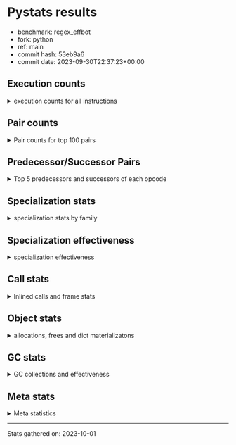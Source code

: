 
# Pystats results

- benchmark: regex_effbot
- fork: python
- ref: main
- commit hash: 53eb9a6
- commit date: 2023-09-30T22:37:23+00:00

## Execution counts

<details>
<summary> execution counts for all instructions </summary>

|Name | Count | Self | Cumulative | Miss ratio | 
|---|---:|---:|---:|---:|
| LOAD_FAST | 3,528,540 | 16.6% | 16.6% |  |
| LOAD_GLOBAL_MODULE | 1,764,340 | 8.3% | 24.8% |  |
| LOAD_GLOBAL_BUILTIN | 1,764,060 | 8.3% | 33.1% |  |
| POP_JUMP_IF_FALSE | 1,411,200 | 6.6% | 39.7% |  |
| LOAD_FAST_LOAD_FAST | 1,411,200 | 6.6% | 46.4% |  |
| STORE_FAST | 706,080 | 3.3% | 49.7% |  |
| RETURN_VALUE | 705,720 | 3.3% | 53.0% |  |
| RESUME_CHECK | 705,720 | 3.3% | 56.3% |  |
| POP_TOP | 705,660 | 3.3% | 59.6% |  |
| TO_BOOL_BOOL | 705,600 | 3.3% | 62.9% |  |
| LOAD_ATTR_METHOD_NO_DICT | 705,600 | 3.3% | 66.2% |  |
| CALL_TYPE_1 | 705,600 | 3.3% | 69.5% |  |
| CALL_ISINSTANCE | 705,600 | 3.3% | 72.8% |  |
| BUILD_TUPLE | 705,600 | 3.3% | 76.1% |  |
| CALL | 353,140 | 1.7% | 77.8% |  |
| PUSH_NULL | 353,100 | 1.7% | 79.5% |  |
| POP_JUMP_IF_NOT_NONE | 352,860 | 1.7% | 81.1% |  |
| NOP | 352,860 | 1.7% | 82.8% |  |
| TO_BOOL_INT | 352,800 | 1.7% | 84.4% |  |
| PUSH_EXC_INFO | 352,800 | 1.7% | 86.1% |  |
| POP_EXCEPT | 352,800 | 1.7% | 87.7% |  |
| LOAD_CONST | 352,800 | 1.7% | 89.4% |  |
| JUMP_FORWARD | 352,800 | 1.7% | 91.1% |  |
| CHECK_EXC_MATCH | 352,800 | 1.7% | 92.7% |  |
| CALL_PY_WITH_DEFAULTS | 352,800 | 1.7% | 94.4% |  |
| CALL_PY_EXACT_ARGS | 352,800 | 1.7% | 96.0% |  |
| CALL_METHOD_DESCRIPTOR_FAST | 352,800 | 1.7% | 97.7% |  |
| BINARY_SUBSCR_DICT | 352,800 | 1.7% | 99.3% |  |
| JUMP_BACKWARD | 35,520 | 0.2% | 99.5% |  |
| FOR_ITER_LIST | 35,520 | 0.2% | 99.7% |  |
| UNPACK_SEQUENCE_TWO_TUPLE | 35,280 | 0.2% | 99.8% |  |
| STORE_FAST_STORE_FAST | 35,280 | 0.2% | 100.0% |  |
| GET_ITER | 300 | 0.0% | 100.0% |  |
| FOR_ITER_RANGE | 300 | 0.0% | 100.0% |  |
| LOAD_ATTR | 260 | 0.0% | 100.0% |  |
| LOAD_ATTR_MODULE | 220 | 0.0% | 100.0% |  |
| LOAD_DEREF | 180 | 0.0% | 100.0% |  |
| LOAD_GLOBAL | 160 | 0.0% | 100.0% |  |
| CALL_FUNCTION_EX | 120 | 0.0% | 100.0% |  |
| LIST_EXTEND | 60 | 0.0% | 100.0% |  |
| COPY_FREE_VARS | 60 | 0.0% | 100.0% |  |
| CALL_INTRINSIC_1 | 60 | 0.0% | 100.0% |  |
| CALL_BUILTIN_CLASS | 60 | 0.0% | 100.0% |  |
| BUILD_LIST | 60 | 0.0% | 100.0% |  |
| BINARY_OP_SUBTRACT_FLOAT | 60 | 0.0% | 100.0% |  |
| BINARY_OP | 20 | 0.0% | 100.0% |  |


</details>

## Pair counts

<details>
<summary> Pair counts for top 100 pairs </summary>

|Pair | Count | Self | Cumulative | 
|---|---:|---:|---:|
| LOAD_GLOBAL_BUILTIN LOAD_FAST | 1,411,260 | 6.6% | 6.6% |
| TO_BOOL_BOOL POP_JUMP_IF_FALSE | 705,600 | 3.3% | 9.9% |
| POP_JUMP_IF_FALSE LOAD_FAST | 705,600 | 3.3% | 13.2% |
| LOAD_GLOBAL_MODULE CALL_ISINSTANCE | 705,600 | 3.3% | 16.6% |
| LOAD_FAST_LOAD_FAST BUILD_TUPLE | 705,600 | 3.3% | 19.9% |
| LOAD_FAST LOAD_GLOBAL_MODULE | 705,600 | 3.3% | 23.2% |
| LOAD_FAST CALL_TYPE_1 | 705,600 | 3.3% | 26.5% |
| LOAD_ATTR_METHOD_NO_DICT LOAD_FAST | 705,600 | 3.3% | 29.8% |
| CALL_TYPE_1 LOAD_FAST_LOAD_FAST | 705,600 | 3.3% | 33.1% |
| CALL_ISINSTANCE TO_BOOL_BOOL | 705,600 | 3.3% | 36.4% |
| STORE_FAST LOAD_FAST | 353,100 | 1.7% | 38.1% |
| STORE_FAST LOAD_GLOBAL_MODULE | 352,880 | 1.7% | 39.7% |
| RESUME_CHECK LOAD_GLOBAL_MODULE | 352,840 | 1.7% | 41.4% |
| LOAD_FAST CALL | 352,820 | 1.7% | 43.0% |
| TO_BOOL_INT POP_JUMP_IF_FALSE | 352,800 | 1.7% | 44.7% |
| RETURN_VALUE POP_TOP | 352,800 | 1.7% | 46.3% |
| RETURN_VALUE LOAD_ATTR_METHOD_NO_DICT | 352,800 | 1.7% | 48.0% |
| RESUME_CHECK LOAD_GLOBAL_BUILTIN | 352,800 | 1.7% | 49.7% |
| PUSH_NULL LOAD_FAST_LOAD_FAST | 352,800 | 1.7% | 51.3% |
| PUSH_EXC_INFO LOAD_GLOBAL_BUILTIN | 352,800 | 1.7% | 53.0% |
| POP_TOP POP_EXCEPT | 352,800 | 1.7% | 54.6% |
| POP_JUMP_IF_NOT_NONE LOAD_GLOBAL_BUILTIN | 352,800 | 1.7% | 56.3% |
| POP_JUMP_IF_FALSE POP_TOP | 352,800 | 1.7% | 57.9% |
| POP_JUMP_IF_FALSE NOP | 352,800 | 1.7% | 59.6% |
| POP_EXCEPT JUMP_FORWARD | 352,800 | 1.7% | 61.2% |
| NOP LOAD_GLOBAL_MODULE | 352,800 | 1.7% | 62.9% |
| LOAD_GLOBAL_MODULE LOAD_GLOBAL_BUILTIN | 352,800 | 1.7% | 64.6% |
| LOAD_GLOBAL_MODULE LOAD_FAST_LOAD_FAST | 352,800 | 1.7% | 66.2% |
| LOAD_GLOBAL_MODULE LOAD_ATTR_METHOD_NO_DICT | 352,800 | 1.7% | 67.9% |
| LOAD_GLOBAL_BUILTIN CHECK_EXC_MATCH | 352,800 | 1.7% | 69.5% |
| LOAD_FAST_LOAD_FAST CALL_PY_WITH_DEFAULTS | 352,800 | 1.7% | 71.2% |
| LOAD_FAST_LOAD_FAST CALL_PY_EXACT_ARGS | 352,800 | 1.7% | 72.8% |
| LOAD_FAST TO_BOOL_INT | 352,800 | 1.7% | 74.5% |
| LOAD_FAST RETURN_VALUE | 352,800 | 1.7% | 76.1% |
| LOAD_FAST PUSH_NULL | 352,800 | 1.7% | 77.8% |
| LOAD_FAST POP_JUMP_IF_NOT_NONE | 352,800 | 1.7% | 79.5% |
| LOAD_FAST LOAD_CONST | 352,800 | 1.7% | 81.1% |
| LOAD_CONST CALL_METHOD_DESCRIPTOR_FAST | 352,800 | 1.7% | 82.8% |
| JUMP_FORWARD LOAD_GLOBAL_BUILTIN | 352,800 | 1.7% | 84.4% |
| CHECK_EXC_MATCH POP_JUMP_IF_FALSE | 352,800 | 1.7% | 86.1% |
| CALL_PY_WITH_DEFAULTS RESUME_CHECK | 352,800 | 1.7% | 87.7% |
| CALL_PY_EXACT_ARGS RESUME_CHECK | 352,800 | 1.7% | 89.4% |
| CALL_METHOD_DESCRIPTOR_FAST STORE_FAST | 352,800 | 1.7% | 91.0% |
| CALL RETURN_VALUE | 352,800 | 1.7% | 92.7% |
| BUILD_TUPLE STORE_FAST | 352,800 | 1.7% | 94.4% |
| BUILD_TUPLE BINARY_SUBSCR_DICT | 352,800 | 1.7% | 96.0% |
| BINARY_SUBSCR_DICT PUSH_EXC_INFO | 352,800 | 1.7% | 97.7% |
| POP_TOP LOAD_FAST | 317,520 | 1.5% | 99.2% |
| UNPACK_SEQUENCE_TWO_TUPLE STORE_FAST_STORE_FAST | 35,280 | 0.2% | 99.3% |
| STORE_FAST_STORE_FAST LOAD_FAST | 35,280 | 0.2% | 99.5% |
| POP_TOP JUMP_BACKWARD | 35,280 | 0.2% | 99.6% |
| JUMP_BACKWARD FOR_ITER_LIST | 35,280 | 0.2% | 99.8% |
| FOR_ITER_LIST UNPACK_SEQUENCE_TWO_TUPLE | 35,280 | 0.2% | 100.0% |
| LOAD_FAST GET_ITER | 300 | 0.0% | 100.0% |
| JUMP_BACKWARD FOR_ITER_RANGE | 240 | 0.0% | 100.0% |
| GET_ITER FOR_ITER_LIST | 240 | 0.0% | 100.0% |
| FOR_ITER_RANGE STORE_FAST | 240 | 0.0% | 100.0% |
| FOR_ITER_LIST JUMP_BACKWARD | 240 | 0.0% | 100.0% |
| LOAD_GLOBAL_MODULE LOAD_ATTR | 200 | 0.0% | 100.0% |
| PUSH_NULL CALL | 180 | 0.0% | 100.0% |
| LOAD_ATTR_MODULE PUSH_NULL | 160 | 0.0% | 100.0% |
| LOAD_GLOBAL_MODULE LOAD_ATTR_MODULE | 140 | 0.0% | 100.0% |
| CALL CALL | 140 | 0.0% | 100.0% |
| PUSH_NULL LOAD_FAST | 120 | 0.0% | 100.0% |
| LOAD_GLOBAL LOAD_GLOBAL_MODULE | 120 | 0.0% | 100.0% |
| LOAD_DEREF PUSH_NULL | 120 | 0.0% | 100.0% |
| LOAD_ATTR LOAD_ATTR_MODULE | 80 | 0.0% | 100.0% |
| STORE_FAST LOAD_GLOBAL | 60 | 0.0% | 100.0% |
| RETURN_VALUE RETURN_VALUE | 60 | 0.0% | 100.0% |
| RESUME_CHECK LOAD_DEREF | 60 | 0.0% | 100.0% |
| POP_TOP NOP | 60 | 0.0% | 100.0% |
| NOP LOAD_DEREF | 60 | 0.0% | 100.0% |
| LOAD_FAST CALL_FUNCTION_EX | 60 | 0.0% | 100.0% |
| LOAD_FAST BUILD_LIST | 60 | 0.0% | 100.0% |
| LOAD_DEREF LIST_EXTEND | 60 | 0.0% | 100.0% |
| LOAD_ATTR_MODULE STORE_FAST | 60 | 0.0% | 100.0% |
| LOAD_ATTR STORE_FAST | 60 | 0.0% | 100.0% |
| LOAD_ATTR POP_JUMP_IF_NOT_NONE | 60 | 0.0% | 100.0% |
| LIST_EXTEND CALL_INTRINSIC_1 | 60 | 0.0% | 100.0% |
| GET_ITER FOR_ITER_RANGE | 60 | 0.0% | 100.0% |
| COPY_FREE_VARS RESUME_CHECK | 60 | 0.0% | 100.0% |
| CALL_INTRINSIC_1 CALL_FUNCTION_EX | 60 | 0.0% | 100.0% |
| CALL_FUNCTION_EX RESUME_CHECK | 60 | 0.0% | 100.0% |
| CALL_FUNCTION_EX COPY_FREE_VARS | 60 | 0.0% | 100.0% |
| CALL_BUILTIN_CLASS STORE_FAST | 60 | 0.0% | 100.0% |
| CALL STORE_FAST | 60 | 0.0% | 100.0% |
| CALL POP_TOP | 60 | 0.0% | 100.0% |
| CALL LOAD_FAST | 60 | 0.0% | 100.0% |
| BUILD_LIST LOAD_DEREF | 60 | 0.0% | 100.0% |
| BINARY_OP_SUBTRACT_FLOAT RETURN_VALUE | 60 | 0.0% | 100.0% |
| STORE_FAST LOAD_GLOBAL_BUILTIN | 40 | 0.0% | 100.0% |
| RETURN_VALUE LOAD_GLOBAL | 40 | 0.0% | 100.0% |
| POP_JUMP_IF_NOT_NONE LOAD_GLOBAL_MODULE | 40 | 0.0% | 100.0% |
| LOAD_FAST CALL_BUILTIN_CLASS | 40 | 0.0% | 100.0% |
| LOAD_FAST BINARY_OP_SUBTRACT_FLOAT | 40 | 0.0% | 100.0% |
| LOAD_ATTR LOAD_ATTR | 40 | 0.0% | 100.0% |
| FOR_ITER_RANGE LOAD_GLOBAL_MODULE | 40 | 0.0% | 100.0% |
| RETURN_VALUE LOAD_GLOBAL_MODULE | 20 | 0.0% | 100.0% |
| RESUME_CHECK LOAD_GLOBAL | 20 | 0.0% | 100.0% |
| POP_JUMP_IF_NOT_NONE LOAD_GLOBAL | 20 | 0.0% | 100.0% |


</details>

## Predecessor/Successor Pairs

<details>
<summary> Top 5 predecessors and successors of each opcode </summary>

### CHECK_EXC_MATCH

<details>
<summary> Successors and predecessors for CHECK_EXC_MATCH </summary>

|Predecessors | Count | Percentage | 
|---|---:|---:|
| LOAD_GLOBAL_BUILTIN | 352,800 | 100.0% |

|Successors | Count | Percentage | 
|---|---:|---:|
| POP_JUMP_IF_FALSE | 352,800 | 100.0% |


</details>

### GET_ITER

<details>
<summary> Successors and predecessors for GET_ITER </summary>

|Predecessors | Count | Percentage | 
|---|---:|---:|
| LOAD_FAST | 300 | 100.0% |

|Successors | Count | Percentage | 
|---|---:|---:|
| FOR_ITER_LIST | 240 | 80.0% |
| FOR_ITER_RANGE | 60 | 20.0% |


</details>

### NOP

<details>
<summary> Successors and predecessors for NOP </summary>

|Predecessors | Count | Percentage | 
|---|---:|---:|
| POP_JUMP_IF_FALSE | 352,800 | 100.0% |
| POP_TOP | 60 | 0.0% |

|Successors | Count | Percentage | 
|---|---:|---:|
| LOAD_GLOBAL_MODULE | 352,800 | 100.0% |
| LOAD_DEREF | 60 | 0.0% |


</details>

### POP_EXCEPT

<details>
<summary> Successors and predecessors for POP_EXCEPT </summary>

|Predecessors | Count | Percentage | 
|---|---:|---:|
| POP_TOP | 352,800 | 100.0% |

|Successors | Count | Percentage | 
|---|---:|---:|
| JUMP_FORWARD | 352,800 | 100.0% |


</details>

### POP_TOP

<details>
<summary> Successors and predecessors for POP_TOP </summary>

|Predecessors | Count | Percentage | 
|---|---:|---:|
| RETURN_VALUE | 352,800 | 50.0% |
| POP_JUMP_IF_FALSE | 352,800 | 50.0% |
| CALL | 60 | 0.0% |

|Successors | Count | Percentage | 
|---|---:|---:|
| POP_EXCEPT | 352,800 | 50.0% |
| LOAD_FAST | 317,520 | 45.0% |
| JUMP_BACKWARD | 35,280 | 5.0% |
| NOP | 60 | 0.0% |


</details>

### PUSH_EXC_INFO

<details>
<summary> Successors and predecessors for PUSH_EXC_INFO </summary>

|Predecessors | Count | Percentage | 
|---|---:|---:|
| BINARY_SUBSCR_DICT | 352,800 | 100.0% |

|Successors | Count | Percentage | 
|---|---:|---:|
| LOAD_GLOBAL_BUILTIN | 352,800 | 100.0% |


</details>

### PUSH_NULL

<details>
<summary> Successors and predecessors for PUSH_NULL </summary>

|Predecessors | Count | Percentage | 
|---|---:|---:|
| LOAD_FAST | 352,800 | 99.9% |
| LOAD_ATTR_MODULE | 160 | 0.0% |
| LOAD_DEREF | 120 | 0.0% |
| LOAD_ATTR | 20 | 0.0% |

|Successors | Count | Percentage | 
|---|---:|---:|
| LOAD_FAST_LOAD_FAST | 352,800 | 99.9% |
| CALL | 180 | 0.1% |
| LOAD_FAST | 120 | 0.0% |


</details>

### RETURN_VALUE

<details>
<summary> Successors and predecessors for RETURN_VALUE </summary>

|Predecessors | Count | Percentage | 
|---|---:|---:|
| LOAD_FAST | 352,800 | 50.0% |
| CALL | 352,800 | 50.0% |
| RETURN_VALUE | 60 | 0.0% |
| BINARY_OP_SUBTRACT_FLOAT | 60 | 0.0% |

|Successors | Count | Percentage | 
|---|---:|---:|
| POP_TOP | 352,800 | 50.0% |
| LOAD_ATTR_METHOD_NO_DICT | 352,800 | 50.0% |
| RETURN_VALUE | 60 | 0.0% |
| LOAD_GLOBAL | 40 | 0.0% |
| LOAD_GLOBAL_MODULE | 20 | 0.0% |


</details>

### BINARY_OP

<details>
<summary> Successors and predecessors for BINARY_OP </summary>

|Predecessors | Count | Percentage | 
|---|---:|---:|
| LOAD_FAST | 20 | 100.0% |

|Successors | Count | Percentage | 
|---|---:|---:|
| BINARY_OP_SUBTRACT_FLOAT | 20 | 100.0% |


</details>

### BUILD_LIST

<details>
<summary> Successors and predecessors for BUILD_LIST </summary>

|Predecessors | Count | Percentage | 
|---|---:|---:|
| LOAD_FAST | 60 | 100.0% |

|Successors | Count | Percentage | 
|---|---:|---:|
| LOAD_DEREF | 60 | 100.0% |


</details>

### BUILD_TUPLE

<details>
<summary> Successors and predecessors for BUILD_TUPLE </summary>

|Predecessors | Count | Percentage | 
|---|---:|---:|
| LOAD_FAST_LOAD_FAST | 705,600 | 100.0% |

|Successors | Count | Percentage | 
|---|---:|---:|
| STORE_FAST | 352,800 | 50.0% |
| BINARY_SUBSCR_DICT | 352,800 | 50.0% |


</details>

### CALL

<details>
<summary> Successors and predecessors for CALL </summary>

|Predecessors | Count | Percentage | 
|---|---:|---:|
| LOAD_FAST | 352,820 | 99.9% |
| PUSH_NULL | 180 | 0.1% |
| CALL | 140 | 0.0% |

|Successors | Count | Percentage | 
|---|---:|---:|
| RETURN_VALUE | 352,800 | 99.9% |
| CALL | 140 | 0.0% |
| STORE_FAST | 60 | 0.0% |
| POP_TOP | 60 | 0.0% |
| LOAD_FAST | 60 | 0.0% |


</details>

### CALL_FUNCTION_EX

<details>
<summary> Successors and predecessors for CALL_FUNCTION_EX </summary>

|Predecessors | Count | Percentage | 
|---|---:|---:|
| LOAD_FAST | 60 | 50.0% |
| CALL_INTRINSIC_1 | 60 | 50.0% |

|Successors | Count | Percentage | 
|---|---:|---:|
| RESUME_CHECK | 60 | 50.0% |
| COPY_FREE_VARS | 60 | 50.0% |


</details>

### CALL_INTRINSIC_1

<details>
<summary> Successors and predecessors for CALL_INTRINSIC_1 </summary>

|Predecessors | Count | Percentage | 
|---|---:|---:|
| LIST_EXTEND | 60 | 100.0% |

|Successors | Count | Percentage | 
|---|---:|---:|
| CALL_FUNCTION_EX | 60 | 100.0% |


</details>

### COPY_FREE_VARS

<details>
<summary> Successors and predecessors for COPY_FREE_VARS </summary>

|Predecessors | Count | Percentage | 
|---|---:|---:|
| CALL_FUNCTION_EX | 60 | 100.0% |

|Successors | Count | Percentage | 
|---|---:|---:|
| RESUME_CHECK | 60 | 100.0% |


</details>

### JUMP_BACKWARD

<details>
<summary> Successors and predecessors for JUMP_BACKWARD </summary>

|Predecessors | Count | Percentage | 
|---|---:|---:|
| POP_TOP | 35,280 | 99.3% |
| FOR_ITER_LIST | 240 | 0.7% |

|Successors | Count | Percentage | 
|---|---:|---:|
| FOR_ITER_LIST | 35,280 | 99.3% |
| FOR_ITER_RANGE | 240 | 0.7% |


</details>

### JUMP_FORWARD

<details>
<summary> Successors and predecessors for JUMP_FORWARD </summary>

|Predecessors | Count | Percentage | 
|---|---:|---:|
| POP_EXCEPT | 352,800 | 100.0% |

|Successors | Count | Percentage | 
|---|---:|---:|
| LOAD_GLOBAL_BUILTIN | 352,800 | 100.0% |


</details>

### LIST_EXTEND

<details>
<summary> Successors and predecessors for LIST_EXTEND </summary>

|Predecessors | Count | Percentage | 
|---|---:|---:|
| LOAD_DEREF | 60 | 100.0% |

|Successors | Count | Percentage | 
|---|---:|---:|
| CALL_INTRINSIC_1 | 60 | 100.0% |


</details>

### LOAD_ATTR

<details>
<summary> Successors and predecessors for LOAD_ATTR </summary>

|Predecessors | Count | Percentage | 
|---|---:|---:|
| LOAD_GLOBAL_MODULE | 200 | 76.9% |
| LOAD_ATTR | 40 | 15.4% |
| LOAD_GLOBAL | 20 | 7.7% |

|Successors | Count | Percentage | 
|---|---:|---:|
| LOAD_ATTR_MODULE | 80 | 30.8% |
| STORE_FAST | 60 | 23.1% |
| POP_JUMP_IF_NOT_NONE | 60 | 23.1% |
| LOAD_ATTR | 40 | 15.4% |
| PUSH_NULL | 20 | 7.7% |


</details>

### LOAD_CONST

<details>
<summary> Successors and predecessors for LOAD_CONST </summary>

|Predecessors | Count | Percentage | 
|---|---:|---:|
| LOAD_FAST | 352,800 | 100.0% |

|Successors | Count | Percentage | 
|---|---:|---:|
| CALL_METHOD_DESCRIPTOR_FAST | 352,800 | 100.0% |


</details>

### LOAD_DEREF

<details>
<summary> Successors and predecessors for LOAD_DEREF </summary>

|Predecessors | Count | Percentage | 
|---|---:|---:|
| RESUME_CHECK | 60 | 33.3% |
| NOP | 60 | 33.3% |
| BUILD_LIST | 60 | 33.3% |

|Successors | Count | Percentage | 
|---|---:|---:|
| PUSH_NULL | 120 | 66.7% |
| LIST_EXTEND | 60 | 33.3% |


</details>

### LOAD_FAST

<details>
<summary> Successors and predecessors for LOAD_FAST </summary>

|Predecessors | Count | Percentage | 
|---|---:|---:|
| LOAD_GLOBAL_BUILTIN | 1,411,260 | 40.0% |
| POP_JUMP_IF_FALSE | 705,600 | 20.0% |
| LOAD_ATTR_METHOD_NO_DICT | 705,600 | 20.0% |
| STORE_FAST | 353,100 | 10.0% |
| POP_TOP | 317,520 | 9.0% |

|Successors | Count | Percentage | 
|---|---:|---:|
| LOAD_GLOBAL_MODULE | 705,600 | 20.0% |
| CALL_TYPE_1 | 705,600 | 20.0% |
| CALL | 352,820 | 10.0% |
| TO_BOOL_INT | 352,800 | 10.0% |
| RETURN_VALUE | 352,800 | 10.0% |


</details>

### LOAD_FAST_LOAD_FAST

<details>
<summary> Successors and predecessors for LOAD_FAST_LOAD_FAST </summary>

|Predecessors | Count | Percentage | 
|---|---:|---:|
| CALL_TYPE_1 | 705,600 | 50.0% |
| PUSH_NULL | 352,800 | 25.0% |
| LOAD_GLOBAL_MODULE | 352,800 | 25.0% |

|Successors | Count | Percentage | 
|---|---:|---:|
| BUILD_TUPLE | 705,600 | 50.0% |
| CALL_PY_WITH_DEFAULTS | 352,800 | 25.0% |
| CALL_PY_EXACT_ARGS | 352,800 | 25.0% |


</details>

### LOAD_GLOBAL

<details>
<summary> Successors and predecessors for LOAD_GLOBAL </summary>

|Predecessors | Count | Percentage | 
|---|---:|---:|
| STORE_FAST | 60 | 37.5% |
| RETURN_VALUE | 40 | 25.0% |
| RESUME_CHECK | 20 | 12.5% |
| POP_JUMP_IF_NOT_NONE | 20 | 12.5% |
| FOR_ITER_RANGE | 20 | 12.5% |

|Successors | Count | Percentage | 
|---|---:|---:|
| LOAD_GLOBAL_MODULE | 120 | 75.0% |
| LOAD_GLOBAL_BUILTIN | 20 | 12.5% |
| LOAD_ATTR | 20 | 12.5% |


</details>

### POP_JUMP_IF_FALSE

<details>
<summary> Successors and predecessors for POP_JUMP_IF_FALSE </summary>

|Predecessors | Count | Percentage | 
|---|---:|---:|
| TO_BOOL_BOOL | 705,600 | 50.0% |
| TO_BOOL_INT | 352,800 | 25.0% |
| CHECK_EXC_MATCH | 352,800 | 25.0% |

|Successors | Count | Percentage | 
|---|---:|---:|
| LOAD_FAST | 705,600 | 50.0% |
| POP_TOP | 352,800 | 25.0% |
| NOP | 352,800 | 25.0% |


</details>

### POP_JUMP_IF_NOT_NONE

<details>
<summary> Successors and predecessors for POP_JUMP_IF_NOT_NONE </summary>

|Predecessors | Count | Percentage | 
|---|---:|---:|
| LOAD_FAST | 352,800 | 100.0% |
| LOAD_ATTR | 60 | 0.0% |

|Successors | Count | Percentage | 
|---|---:|---:|
| LOAD_GLOBAL_BUILTIN | 352,800 | 100.0% |
| LOAD_GLOBAL_MODULE | 40 | 0.0% |
| LOAD_GLOBAL | 20 | 0.0% |


</details>

### STORE_FAST

<details>
<summary> Successors and predecessors for STORE_FAST </summary>

|Predecessors | Count | Percentage | 
|---|---:|---:|
| CALL_METHOD_DESCRIPTOR_FAST | 352,800 | 50.0% |
| BUILD_TUPLE | 352,800 | 50.0% |
| FOR_ITER_RANGE | 240 | 0.0% |
| LOAD_ATTR_MODULE | 60 | 0.0% |
| LOAD_ATTR | 60 | 0.0% |

|Successors | Count | Percentage | 
|---|---:|---:|
| LOAD_FAST | 353,100 | 50.0% |
| LOAD_GLOBAL_MODULE | 352,880 | 50.0% |
| LOAD_GLOBAL | 60 | 0.0% |
| LOAD_GLOBAL_BUILTIN | 40 | 0.0% |


</details>

### STORE_FAST_STORE_FAST

<details>
<summary> Successors and predecessors for STORE_FAST_STORE_FAST </summary>

|Predecessors | Count | Percentage | 
|---|---:|---:|
| UNPACK_SEQUENCE_TWO_TUPLE | 35,280 | 100.0% |

|Successors | Count | Percentage | 
|---|---:|---:|
| LOAD_FAST | 35,280 | 100.0% |


</details>

### BINARY_OP_SUBTRACT_FLOAT

<details>
<summary> Successors and predecessors for BINARY_OP_SUBTRACT_FLOAT </summary>

|Predecessors | Count | Percentage | 
|---|---:|---:|
| LOAD_FAST | 40 | 66.7% |
| BINARY_OP | 20 | 33.3% |

|Successors | Count | Percentage | 
|---|---:|---:|
| RETURN_VALUE | 60 | 100.0% |


</details>

### BINARY_SUBSCR_DICT

<details>
<summary> Successors and predecessors for BINARY_SUBSCR_DICT </summary>

|Predecessors | Count | Percentage | 
|---|---:|---:|
| BUILD_TUPLE | 352,800 | 100.0% |

|Successors | Count | Percentage | 
|---|---:|---:|
| PUSH_EXC_INFO | 352,800 | 100.0% |


</details>

### CALL_BUILTIN_CLASS

<details>
<summary> Successors and predecessors for CALL_BUILTIN_CLASS </summary>

|Predecessors | Count | Percentage | 
|---|---:|---:|
| LOAD_FAST | 40 | 66.7% |
| CALL | 20 | 33.3% |

|Successors | Count | Percentage | 
|---|---:|---:|
| STORE_FAST | 60 | 100.0% |


</details>

### CALL_ISINSTANCE

<details>
<summary> Successors and predecessors for CALL_ISINSTANCE </summary>

|Predecessors | Count | Percentage | 
|---|---:|---:|
| LOAD_GLOBAL_MODULE | 705,600 | 100.0% |

|Successors | Count | Percentage | 
|---|---:|---:|
| TO_BOOL_BOOL | 705,600 | 100.0% |


</details>

### CALL_METHOD_DESCRIPTOR_FAST

<details>
<summary> Successors and predecessors for CALL_METHOD_DESCRIPTOR_FAST </summary>

|Predecessors | Count | Percentage | 
|---|---:|---:|
| LOAD_CONST | 352,800 | 100.0% |

|Successors | Count | Percentage | 
|---|---:|---:|
| STORE_FAST | 352,800 | 100.0% |


</details>

### CALL_PY_EXACT_ARGS

<details>
<summary> Successors and predecessors for CALL_PY_EXACT_ARGS </summary>

|Predecessors | Count | Percentage | 
|---|---:|---:|
| LOAD_FAST_LOAD_FAST | 352,800 | 100.0% |

|Successors | Count | Percentage | 
|---|---:|---:|
| RESUME_CHECK | 352,800 | 100.0% |


</details>

### CALL_PY_WITH_DEFAULTS

<details>
<summary> Successors and predecessors for CALL_PY_WITH_DEFAULTS </summary>

|Predecessors | Count | Percentage | 
|---|---:|---:|
| LOAD_FAST_LOAD_FAST | 352,800 | 100.0% |

|Successors | Count | Percentage | 
|---|---:|---:|
| RESUME_CHECK | 352,800 | 100.0% |


</details>

### CALL_TYPE_1

<details>
<summary> Successors and predecessors for CALL_TYPE_1 </summary>

|Predecessors | Count | Percentage | 
|---|---:|---:|
| LOAD_FAST | 705,600 | 100.0% |

|Successors | Count | Percentage | 
|---|---:|---:|
| LOAD_FAST_LOAD_FAST | 705,600 | 100.0% |


</details>

### FOR_ITER_LIST

<details>
<summary> Successors and predecessors for FOR_ITER_LIST </summary>

|Predecessors | Count | Percentage | 
|---|---:|---:|
| JUMP_BACKWARD | 35,280 | 99.3% |
| GET_ITER | 240 | 0.7% |

|Successors | Count | Percentage | 
|---|---:|---:|
| UNPACK_SEQUENCE_TWO_TUPLE | 35,280 | 99.3% |
| JUMP_BACKWARD | 240 | 0.7% |


</details>

### FOR_ITER_RANGE

<details>
<summary> Successors and predecessors for FOR_ITER_RANGE </summary>

|Predecessors | Count | Percentage | 
|---|---:|---:|
| JUMP_BACKWARD | 240 | 80.0% |
| GET_ITER | 60 | 20.0% |

|Successors | Count | Percentage | 
|---|---:|---:|
| STORE_FAST | 240 | 80.0% |
| LOAD_GLOBAL_MODULE | 40 | 13.3% |
| LOAD_GLOBAL | 20 | 6.7% |


</details>

### LOAD_ATTR_METHOD_NO_DICT

<details>
<summary> Successors and predecessors for LOAD_ATTR_METHOD_NO_DICT </summary>

|Predecessors | Count | Percentage | 
|---|---:|---:|
| RETURN_VALUE | 352,800 | 50.0% |
| LOAD_GLOBAL_MODULE | 352,800 | 50.0% |

|Successors | Count | Percentage | 
|---|---:|---:|
| LOAD_FAST | 705,600 | 100.0% |


</details>

### LOAD_ATTR_MODULE

<details>
<summary> Successors and predecessors for LOAD_ATTR_MODULE </summary>

|Predecessors | Count | Percentage | 
|---|---:|---:|
| LOAD_GLOBAL_MODULE | 140 | 63.6% |
| LOAD_ATTR | 80 | 36.4% |

|Successors | Count | Percentage | 
|---|---:|---:|
| PUSH_NULL | 160 | 72.7% |
| STORE_FAST | 60 | 27.3% |


</details>

### LOAD_GLOBAL_BUILTIN

<details>
<summary> Successors and predecessors for LOAD_GLOBAL_BUILTIN </summary>

|Predecessors | Count | Percentage | 
|---|---:|---:|
| RESUME_CHECK | 352,800 | 20.0% |
| PUSH_EXC_INFO | 352,800 | 20.0% |
| POP_JUMP_IF_NOT_NONE | 352,800 | 20.0% |
| LOAD_GLOBAL_MODULE | 352,800 | 20.0% |
| JUMP_FORWARD | 352,800 | 20.0% |

|Successors | Count | Percentage | 
|---|---:|---:|
| LOAD_FAST | 1,411,260 | 80.0% |
| CHECK_EXC_MATCH | 352,800 | 20.0% |


</details>

### LOAD_GLOBAL_MODULE

<details>
<summary> Successors and predecessors for LOAD_GLOBAL_MODULE </summary>

|Predecessors | Count | Percentage | 
|---|---:|---:|
| LOAD_FAST | 705,600 | 40.0% |
| STORE_FAST | 352,880 | 20.0% |
| RESUME_CHECK | 352,840 | 20.0% |
| NOP | 352,800 | 20.0% |
| LOAD_GLOBAL | 120 | 0.0% |

|Successors | Count | Percentage | 
|---|---:|---:|
| CALL_ISINSTANCE | 705,600 | 40.0% |
| LOAD_GLOBAL_BUILTIN | 352,800 | 20.0% |
| LOAD_FAST_LOAD_FAST | 352,800 | 20.0% |
| LOAD_ATTR_METHOD_NO_DICT | 352,800 | 20.0% |
| LOAD_ATTR | 200 | 0.0% |


</details>

### RESUME_CHECK

<details>
<summary> Successors and predecessors for RESUME_CHECK </summary>

|Predecessors | Count | Percentage | 
|---|---:|---:|
| CALL_PY_WITH_DEFAULTS | 352,800 | 50.0% |
| CALL_PY_EXACT_ARGS | 352,800 | 50.0% |
| COPY_FREE_VARS | 60 | 0.0% |
| CALL_FUNCTION_EX | 60 | 0.0% |

|Successors | Count | Percentage | 
|---|---:|---:|
| LOAD_GLOBAL_MODULE | 352,840 | 50.0% |
| LOAD_GLOBAL_BUILTIN | 352,800 | 50.0% |
| LOAD_DEREF | 60 | 0.0% |
| LOAD_GLOBAL | 20 | 0.0% |


</details>

### TO_BOOL_BOOL

<details>
<summary> Successors and predecessors for TO_BOOL_BOOL </summary>

|Predecessors | Count | Percentage | 
|---|---:|---:|
| CALL_ISINSTANCE | 705,600 | 100.0% |

|Successors | Count | Percentage | 
|---|---:|---:|
| POP_JUMP_IF_FALSE | 705,600 | 100.0% |


</details>

### TO_BOOL_INT

<details>
<summary> Successors and predecessors for TO_BOOL_INT </summary>

|Predecessors | Count | Percentage | 
|---|---:|---:|
| LOAD_FAST | 352,800 | 100.0% |

|Successors | Count | Percentage | 
|---|---:|---:|
| POP_JUMP_IF_FALSE | 352,800 | 100.0% |


</details>

### UNPACK_SEQUENCE_TWO_TUPLE

<details>
<summary> Successors and predecessors for UNPACK_SEQUENCE_TWO_TUPLE </summary>

|Predecessors | Count | Percentage | 
|---|---:|---:|
| FOR_ITER_LIST | 35,280 | 100.0% |

|Successors | Count | Percentage | 
|---|---:|---:|
| STORE_FAST_STORE_FAST | 35,280 | 100.0% |


</details>


</details>

## Specialization stats

<details>
<summary> specialization stats by family </summary>

### BINARY_SUBSCR

<details>
<summary> specialization stats for BINARY_SUBSCR family </summary>

|Kind | Count | Ratio | 
|---|---|---|
|          hit |       352800 | 100.0% |


</details>

### TO_BOOL

<details>
<summary> specialization stats for TO_BOOL family </summary>

|Kind | Count | Ratio | 
|---|---|---|
|          hit |      1058400 | 100.0% |


</details>

### BINARY_OP

<details>
<summary> specialization stats for BINARY_OP family </summary>

|Kind | Count | Ratio | 
|---|---|---|
|          hit |           60 | 75.0% |

#### Specialization attempts

| | Count | Ratio | 
|---|---:|---:|
| Success | 20 | 100.0% |
| Failure | 0 | 0.0% |

|Failure kind | Count | Ratio | 
|---|---:|---:|


</details>

### CALL

<details>
<summary> specialization stats for CALL family </summary>

|Kind | Count | Ratio | 
|---|---|---|
| specialization.deferred |       352980 | 12.5% |
|          hit |      2469660 | 87.5% |

#### Specialization attempts

| | Count | Ratio | 
|---|---:|---:|
| Success | 20 | 12.5% |
| Failure | 140 | 87.5% |

|Failure kind | Count | Ratio | 
|---|---:|---:|
| meth descr method fastcall keywords | 80 | 57.1% |
| cfunc noargs | 60 | 42.9% |


</details>

### FOR_ITER

<details>
<summary> specialization stats for FOR_ITER family </summary>

|Kind | Count | Ratio | 
|---|---|---|
|          hit |        35820 | 100.0% |


</details>

### JUMP_BACKWARD

<details>
<summary> specialization stats for JUMP_BACKWARD family </summary>

|Kind | Count | Ratio | 
|---|---|---|


</details>

### LOAD_ATTR

<details>
<summary> specialization stats for LOAD_ATTR family </summary>

|Kind | Count | Ratio | 
|---|---|---|
| specialization.deferred |          140 | 0.0% |
|          hit |       705820 | 100.0% |

#### Specialization attempts

| | Count | Ratio | 
|---|---:|---:|
| Success | 80 | 66.7% |
| Failure | 40 | 33.3% |

|Failure kind | Count | Ratio | 
|---|---:|---:|
| not managed dict | 40 | 100.0% |


</details>

### LOAD_GLOBAL

<details>
<summary> specialization stats for LOAD_GLOBAL family </summary>

|Kind | Count | Ratio | 
|---|---|---|
| specialization.deferred |           20 | 0.0% |
|          hit |      3528400 | 100.0% |

#### Specialization attempts

| | Count | Ratio | 
|---|---:|---:|
| Success | 140 | 100.0% |
| Failure | 0 | 0.0% |

|Failure kind | Count | Ratio | 
|---|---:|---:|


</details>

### POP_JUMP_IF_FALSE

<details>
<summary> specialization stats for POP_JUMP_IF_FALSE family </summary>

|Kind | Count | Ratio | 
|---|---|---|


</details>

### POP_JUMP_IF_NOT_NONE

<details>
<summary> specialization stats for POP_JUMP_IF_NOT_NONE family </summary>

|Kind | Count | Ratio | 
|---|---|---|


</details>

### UNPACK_SEQUENCE

<details>
<summary> specialization stats for UNPACK_SEQUENCE family </summary>

|Kind | Count | Ratio | 
|---|---|---|
|          hit |        35280 | 100.0% |


</details>


</details>

## Specialization effectiveness

<details>
<summary> specialization effectiveness </summary>

|Instructions | Count | Ratio | 
|---|---:|---:|
| Basic | 10,268,880 | 48.2% |
| Not specialized | 2,153,160 | 10.1% |
| Specialized | 8,891,960 | 41.7% |

### Deferred by instruction

<details>
<summary> deferred by instruction </summary>

|Name | Count | Ratio | 
|---|---:|---:|
| CALL | 352,980 | 100.0% |
| LOAD_ATTR | 140 | 0.0% |
| LOAD_GLOBAL | 20 | 0.0% |
| UNPACK_SEQUENCE_TWO_TUPLE | 0 | 0.0% |
| UNPACK_SEQUENCE | 0 | 0.0% |
| TO_BOOL_INT | 0 | 0.0% |
| TO_BOOL_BOOL | 0 | 0.0% |
| TO_BOOL | 0 | 0.0% |
| STORE_SUBSCR | 0 | 0.0% |
| STORE_SLICE | 0 | 0.0% |


</details>


</details>

## Call stats

<details>
<summary> Inlined calls and frame stats </summary>

| | Count | Ratio | 
|---|---:|---:|
| Calls to PyEval_EvalDefault | 0 | 0.0% |
| Calls to Python functions inlined | 705,720 | 100.0% |
| Calls via PyEval_EvalFrame (total) | 0 | 0.0% |
| Calls via PyEval_EvalFrame (vector) | 0 | 0.0% |
| Calls via PyEval_EvalFrame (generator) | 0 | 0.0% |
| Calls via PyEval_EvalFrame (legacy) | 0 | 0.0% |
| Calls via PyEval_EvalFrame (function vectorcall) | 0 | 0.0% |
| Calls via PyEval_EvalFrame (build class) | 0 | 0.0% |
| Calls via PyEval_EvalFrame (slot) | 0 | 0.0% |
| Calls via PyEval_EvalFrame (function ex) | 120 | 0.0% |
| Calls via PyEval_EvalFrame (api) | 0 | 0.0% |
| Calls via PyEval_EvalFrame (method) | 0 | 0.0% |
| Frames pushed | 705,720 | 100.0% |
| Frame objects created | 352,800 | 50.0% |


</details>

## Object stats

<details>
<summary> allocations, frees and dict materializatons </summary>

| | Count | Ratio | 
|---|---:|---:|
| Allocations from freelist | 1,058,620 | 0.7% |
| Frees to freelist | 1,058,580 |  |
| Allocations | 158,712,440 | 99.3% |
| Allocations to 512 bytes | 158,712,440 | 99.3% |
| Allocations to 4 kbytes | 0 | 0.0% |
| Allocations over 4 kbytes | 0 | 0.0% |
| Frees | 159,031,620 |  |
| New values | 0 |  |
| Interpreter increfs | 9,194,380 | 68.9% |
| Interpreter decrefs | 9,548,100 | 59.0% |
| Increfs | 4,152,520 | 31.1% |
| Decrefs | 6,621,740 | 41.0% |
| Materialize dict (on request) | 0 |  |
| Materialize dict (new key) | 0 |  |
| Materialize dict (too big) | 0 |  |
| Materialize dict (str subclass) | 0 |  |
| Dematerialize dict | 0 |  |
| Method cache hits | 176 |  |
| Method cache misses | 4 |  |
| Method cache collisions | 4 |  |
| Method cache dunder hits | 705,600 |  |
| Method cache dunder misses | 0 |  |


</details>

## GC stats

<details>
<summary> GC collections and effectiveness </summary>

|Generation | Collections | Objects collected | Object visits | 
|---:|---:|---:|---:|
| 0 | 0 | 0 | 0 |
| 1 | 0 | 0 | 0 |
| 2 | 0 | 0 | 0 |


</details>

## Meta stats

<details>
<summary> Meta statistics </summary>

| | Count | 
|---|---:|
| Number of data files | 20 |


</details>

---
Stats gathered on: 2023-10-01
